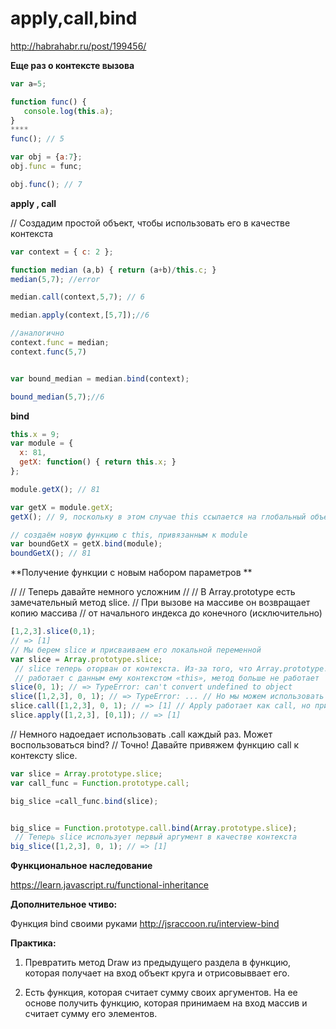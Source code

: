 # apply,call,bind

http://habrahabr.ru/post/199456/

**Еще раз о контексте вызова**

```js
var a=5;

function func() {
   console.log(this.a);
}
****
func(); // 5

var obj = {a:7};
obj.func = func;

obj.func(); // 7
```
**apply , call**

// Создадим простой объект, чтобы использовать его в качестве контекста 
```js
var context = { c: 2 };

function median (a,b) { return (a+b)/this.c; }
median(5,7); //error

median.call(context,5,7); // 6

median.apply(context,[5,7]);//6

//аналогично
context.func = median;
context.func(5,7)


var bound_median = median.bind(context); 

bound_median(5,7);//6
```

**bind**

```js
this.x = 9;
var module = {
  x: 81,
  getX: function() { return this.x; }
};

module.getX(); // 81

var getX = module.getX;
getX(); // 9, поскольку в этом случае this ссылается на глобальный объект

// создаём новую функцию с this, привязанным к module
var boundGetX = getX.bind(module);
boundGetX(); // 81
```

**Получение функции с новым набором параметров
**

// // Теперь давайте немного усложним 
// // В Array.prototype есть замечательный метод slice. 
// При вызове на массиве он возвращает копию массива 
// от начального индекса до конечного (исключительно)
```js
[1,2,3].slice(0,1); 
// => [1] 
// Мы берем slice и присваиваем его локальной переменной 
var slice = Array.prototype.slice;
 // slice теперь оторван от контекста. Из-за того, что Array.prototype.slice
 // работает с данным ему контекстом «this», метод больше не работает
slice(0, 1); // => TypeError: can't convert undefined to object 
slice([1,2,3], 0, 1); // => TypeError: ... // Но мы можем использовать apply и call, они позволяют нам передавать нужный контекст 
slice.call([1,2,3], 0, 1); // => [1] // Apply работает как call, но принимает аргументы в виде массива 
slice.apply([1,2,3], [0,1]); // => [1]
```

// Немного надоедает использовать .call каждый раз. Может воспользоваться bind? 
// Точно! Давайте привяжем функцию call к контексту slice. 
```js
var slice = Array.prototype.slice;
var call_func = Function.prototype.call;

big_slice =call_func.bind(slice);


big_slice = Function.prototype.call.bind(Array.prototype.slice);
 // Теперь slice использует первый аргумент в качестве контекста 
big_slice([1,2,3], 0, 1); // => [1]
```

**Функциональное наследование**

https://learn.javascript.ru/functional-inheritance


**Дополнительное чтиво:**

Функция bind своими руками
http://jsraccoon.ru/interview-bind


**Практика:**

1. Превратить метод Draw из предыдущего раздела в функцию, которая получает на вход объект круга и отрисовыввает его.

2. Есть функция, которая считает сумму своих аргументов. На ее основе получить функцию, которая принимаем на вход массив и считает сумму его элементов.